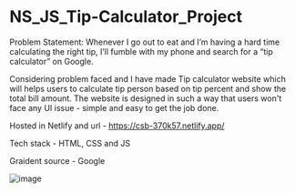 # NS_JS_Tip-Calculator_Project

Problem Statement: Whenever I go out to eat and I’m having a hard time calculating the 
right tip, I’ll fumble with my phone and search for a “tip calculator” on Google.

Considering problem faced and I have made Tip calculator website which will helps users to calculate tip person based on tip percent and show the total bill amount.
The website is designed in such a way that users won't face any UI issue - simple and easy to get the job done.

Hosted in Netlify and url - https://csb-370k57.netlify.app/

Tech stack - HTML, CSS and JS

Graident source - Google

![image](https://user-images.githubusercontent.com/29736723/187064357-d50ee727-f26e-4719-9864-220d75920ee7.png)



